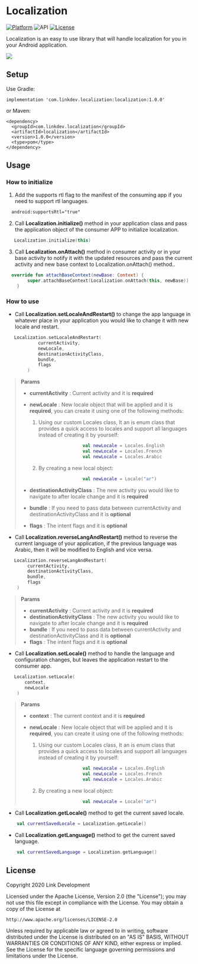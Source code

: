 # Localization

[![Platform](https://img.shields.io/badge/platform-android-brightgreen.svg)](https://developer.android.com/index.html)
![API](https://img.shields.io/badge/Min--SDK-21-yellowgreen)
[![License](https://img.shields.io/badge/license-Apache%202.0-blue.svg)](http://www.apache.org/licenses/LICENSE-2.0)

Localization is an easy to use library that will handle localization for you in your Android application.

![](images/localization_sample.gif)

## Setup

Use Gradle:
```
implementation 'com.linkdev.localization:localization:1.0.0'
```
or Maven:
```
<dependency>
  <groupId>com.linkdev.localization</groupId>
  <artifactId>localization</artifactId>
  <version>1.0.0</version>
  <type>pom</type>
</dependency>
```

## Usage
### How to initialize

1. Add the supports rtl flag to the manifest of the consuming app if you need to support rtl languages.
```xml
  android:supportsRtl="true"
```

2. Call **Localization.initialize()** method in your application class and pass the application object of the consumer APP to initialize localization.
```kotlin
   Localization.initialize(this)
```

3. Call **Localization.onAttach()** method in consumer activity or in your base activity to notify it with the updated resources and pass the current activity and new base context to Localization.onAttach() method..

```kotlin
  override fun attachBaseContext(newBase: Context) {
        super.attachBaseContext(Localization.onAttach(this, newBase))
    }
```

### How to use

* Call **Localization.setLocaleAndRestart()** to change the app language in whatever place in your application you would like to change it with new locale and restart.
```kotlin
   Localization.setLocaleAndRestart(
            currentActivity,
            newLocale,
            destinationActivityClass,
            bundle,
            flags 
        )
```

>  **Params**
>   * **currentActivity** : Current activity and it is **required**
>   * **newLocale** : New locale object that will be applied and it is **required**, you can create it using one of the following methods:
>        1. Using our custom Locales class, It an is enum class that provides a quick access to locales and support all languages instead of creating it by yourself:
>
>        ``` kotlin
>                            val newLocale = Locales.English
>                            val newLocale = Locales.French
>                            val newLocale = Locales.Arabic
>        ```
>
>        2. By creating a new local object:
>
>        ``` kotlin
>                            val newLocale = Locale("ar")
>        ```
>   * **destinationActivityClass** : The new activity you would like to navigate to after locale change and it is **required**
>   * **bundle** : If you need to pass data between currentActivity and destinationActivityClass and it is **optional**
>   * **flags** : The intent flags and it is **optional**


* Call **Localization.reverseLangAndRestart()** method to reverse the current language of your application, if the previous language was Arabic, then it will be modified to English and vice versa.

```kotlin
   Localization.reverseLangAndRestart(
        currentActivity,
        destinationActivityClass,
        bundle,
        flags
    )
```
>  **Params**
>   * **currentActivity** : Current activity and it is **required**
>   * **destinationActivityClass** : The new activity you would like to navigate to after locale change and it is **required**
>   * **bundle** : If you need to pass data between currentActivity and destinationActivityClass and it is **optional**
>   * **flags** : The intent flags and it is **optional**


* Call **Localization.setLocale()** method to handle the language and configuration changes, but leaves the application restart to the consumer app.
```kotlin
   Localization.setLocale(
       context, 
       newLocale
    )
```
>  **Params**
>   * **context** : The current context and it is **required**
>   * **newLocale** : New locale object that will be applied and it is **required**, you can create it using one of the following methods:
>
>        1. Using our custom Locales class, It an is enum class that provides a quick access to locales and support all languages instead of creating it by yourself:
>
>        ``` kotlin
>                            val newLocale = Locales.English
>                            val newLocale = Locales.French
>                            val newLocale = Locales.Arabic
>        ```
>
>        2. By creating a new local object:
>
>        ``` kotlin
>                            val newLocale = Locale("ar")
>        ```

* Call **Localization.getLocale()** method to get the current saved locale.
```kotlin
    val currentSavedLocale = Localization.getLocale()
```


* Call **Localization.getLanguage()** method to get the current saved language.

```kotlin
    val currentSavedLanguage = Localization.getLanguage()
```

## License
Copyright 2020 Link Development

Licensed under the Apache License, Version 2.0 (the "License");
you may not use this file except in compliance with the License.
You may obtain a copy of the License at

    http://www.apache.org/licenses/LICENSE-2.0

Unless required by applicable law or agreed to in writing, software
distributed under the License is distributed on an "AS IS" BASIS,
WITHOUT WARRANTIES OR CONDITIONS OF ANY KIND, either express or implied.
See the License for the specific language governing permissions and
limitations under the License.


